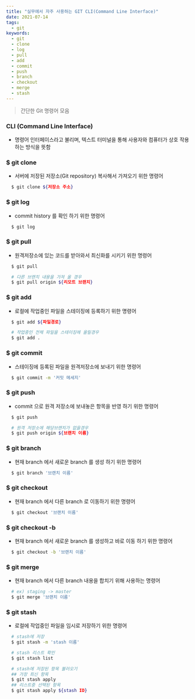 ```yaml
---
title: "실무에서 자주 사용하는 GIT CLI(Command Line Interface)"
date: 2021-07-14
tags:
  - git
keywords:
  - git
  - clone
  - log
  - pull
  - add
  - commit
  - push
  - branch
  - checkout
  - merge
  - stash
---
```


> 간단한 Git 명령어 모음

### **CLI (Command Line Interface)**

- 명령어 인터페이스라고 불리며, 텍스트 터미널을 통해 사용자와 컴퓨터가 상호 작용하는 방식을 뜻함

### $ **git clone**

- 서버에 저장된 저장소(Git repository) 복사해서 가져오기 위한 명령어

```bash
  $ git clone ${저장소 주소}
```

### $ git log

- commit history 를 확인 하기 위한 명령어

```bash
  $ git log
```

### $ git pull

- 원격저장소에 있는 코드를 받아와서 최신화를 시키기 위한 명령어

```bash
  $ git pull

  # 다른 브랜치 내용을 가져 올 경우
  $ git pull origin ${리모트 브랜치}
```

### $ git add

- 로컬에 작업중인 파일을 스테이징에 등록하기 위한 명령어

```bash
  $ git add ${파일경로}

  # 작업중인 전체 파일을 스테이징에 올릴경우
  $ git add .
```

### $ git commit

- 스테이징에 등록된 파일을 원격저장소에 보내기 위한 명령어

```bash
  $ git commit -m '커밋 메세지'
```

### $ git push

- commit 으로 원격 저장소에 보내놓은 항목을 반영 하기 위한 명령어

```bash
  $ git push

  # 원격 저장소에 해당브랜치가 없을경우
  $ git push origin ${브랜치 이름}
```

### $ git branch

- 현재 branch 에서 새로운 branch 를 생성 하기 위한 명령어

```bash
  $ git branch '브랜치 이름'
```

### $ git checkout

- 현재 branch 에서 다른 branch 로 이동하기 위한 명령어

```bash
  $ git checkout '브랜치 이름'
```

### $ git checkout -b

- 현재 branch 에서 새로운 branch 를 생성하고 바로 이동 하기 위한 명령어

```bash
  $ git checkout -b '브랜치 이름'
```

### $ git merge

- 현재 branch 에서 다른 branch 내용을 합치기 위해 사용하는 명령어

```bash
  # ex) staging -> master
  $ git merge '브랜치 이름'
```

### $ git stash

- 로컬에 작업중인 파일을 임시로 저장하기 위한 명령어

```bash
  # stash에 저장
  $ git stash -m 'stash 이름'

  # stash 리스트 확인
  $ git stash list

  # stash에 저장된 항목 불러오기
  ## 가장 최신 항목
  $ git stash apply
  ## 리스트중 선택된 항목
  $ git stash apply ${stash ID}
```